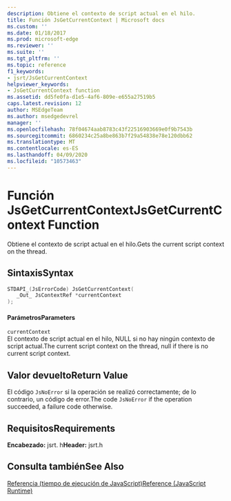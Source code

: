 ```yaml
---
description: Obtiene el contexto de script actual en el hilo.
title: Función JsGetCurrentContext | Microsoft docs
ms.custom: ''
ms.date: 01/18/2017
ms.prod: microsoft-edge
ms.reviewer: ''
ms.suite: ''
ms.tgt_pltfrm: ''
ms.topic: reference
f1_keywords:
- jsrt/JsGetCurrentContext
helpviewer_keywords:
- JsGetCurrentContext function
ms.assetid: dd5fe0fa-d1e5-4af6-809e-e655a27519b5
caps.latest.revision: 12
author: MSEdgeTeam
ms.author: msedgedevrel
manager: ''
ms.openlocfilehash: 78f04674aab8783c43f22516903669e0f9b7543b
ms.sourcegitcommit: 6860234c25a8be863b7f29a54838e78e120dbb62
ms.translationtype: MT
ms.contentlocale: es-ES
ms.lasthandoff: 04/09/2020
ms.locfileid: "10573463"
---
```

# <span data-ttu-id="e69e1-103">Función JsGetCurrentContext</span><span class="sxs-lookup"><span data-stu-id="e69e1-103">JsGetCurrentContext Function</span></span>
<span data-ttu-id="e69e1-104">Obtiene el contexto de script actual en el hilo.</span><span class="sxs-lookup"><span data-stu-id="e69e1-104">Gets the current script context on the thread.</span></span>  
  
## <span data-ttu-id="e69e1-105">Sintaxis</span><span class="sxs-lookup"><span data-stu-id="e69e1-105">Syntax</span></span>  
  
```cpp  
STDAPI_(JsErrorCode) JsGetCurrentContext(  
   _Out_ JsContextRef *currentContext  
);  
```  
  
#### <span data-ttu-id="e69e1-106">Parámetros</span><span class="sxs-lookup"><span data-stu-id="e69e1-106">Parameters</span></span>  
 `currentContext`  
 <span data-ttu-id="e69e1-107">El contexto de script actual en el hilo, NULL si no hay ningún contexto de script actual.</span><span class="sxs-lookup"><span data-stu-id="e69e1-107">The current script context on the thread, null if there is no current script context.</span></span>  
  
## <span data-ttu-id="e69e1-108">Valor devuelto</span><span class="sxs-lookup"><span data-stu-id="e69e1-108">Return Value</span></span>  
 <span data-ttu-id="e69e1-109">El código `JsNoError` si la operación se realizó correctamente; de lo contrario, un código de error.</span><span class="sxs-lookup"><span data-stu-id="e69e1-109">The code `JsNoError` if the operation succeeded, a failure code otherwise.</span></span>  
  
## <span data-ttu-id="e69e1-110">Requisitos</span><span class="sxs-lookup"><span data-stu-id="e69e1-110">Requirements</span></span>  
 <span data-ttu-id="e69e1-111">**Encabezado:** jsrt. h</span><span class="sxs-lookup"><span data-stu-id="e69e1-111">**Header:** jsrt.h</span></span>  
  
## <span data-ttu-id="e69e1-112">Consulta también</span><span class="sxs-lookup"><span data-stu-id="e69e1-112">See Also</span></span>  
 [<span data-ttu-id="e69e1-113">Referencia (tiempo de ejecución de JavaScript)</span><span class="sxs-lookup"><span data-stu-id="e69e1-113">Reference (JavaScript Runtime)</span></span>](../chakra-hosting/reference-javascript-runtime.md)